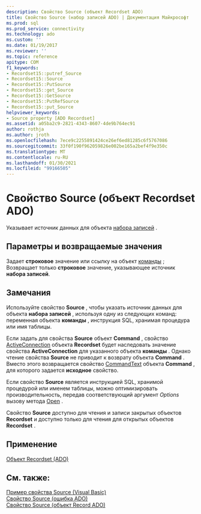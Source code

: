 ```yaml
---
description: Свойство Source (объект Recordset ADO)
title: Свойство Source (набор записей ADO) | Документация Майкрософт
ms.prod: sql
ms.prod_service: connectivity
ms.technology: ado
ms.custom: ''
ms.date: 01/19/2017
ms.reviewer: ''
ms.topic: reference
apitype: COM
f1_keywords:
- Recordset15::putref_Source
- Recordset15::Source
- Recordset15::PutSource
- Recordset15::get_Source
- Recordset15::GetSource
- Recordset15::PutRefSource
- Recordset15::put_Source
helpviewer_keywords:
- Source property [ADO Recordset]
ms.assetid: a05ba2c9-2821-4343-8607-4de9b764ec91
author: rothja
ms.author: jroth
ms.openlocfilehash: 7ece9c2255891424ce26ef6ed81285c6f5767086
ms.sourcegitcommit: 33f0f190f962059826e002be165a2bef4f9e350c
ms.translationtype: MT
ms.contentlocale: ru-RU
ms.lasthandoff: 01/30/2021
ms.locfileid: "99166505"
---
```

# <a name="source-property-ado-recordset"></a>Свойство Source (объект Recordset ADO)
Указывает источник данных для объекта [набора записей](./recordset-object-ado.md) .  
  
## <a name="settings-and-return-values"></a>Параметры и возвращаемые значения  
 Задает **строковое** значение или ссылку на объект [команды](./command-object-ado.md) ; Возвращает только **строковое** значение, указывающее источник **набора записей**.  
  
## <a name="remarks"></a>Замечания  
 Используйте свойство **Source** , чтобы указать источник данных для объекта **набора записей** , используя одну из следующих команд: переменная объекта **команды** , инструкция SQL, хранимая процедура или имя таблицы.  
  
 Если задать для свойства **Source** объект **Command** , свойство [ActiveConnection](./activeconnection-property-ado.md) объекта **Recordset** будет наследовать значение свойства **ActiveConnection** для указанного объекта **команды** . Однако чтение свойства **Source** не приводит к возврату объекта **Command** . Вместо этого возвращается свойство [CommandText](./commandtext-property-ado.md) объекта **Command** , для которого задается **исходное** свойство.  
  
 Если свойство **Source** является инструкцией SQL, хранимой процедурой или именем таблицы, можно оптимизировать производительность, передав соответствующий аргумент *Options* вызову метода [Open](./open-method-ado-recordset.md) .  
  
 Свойство **Source** доступно для чтения и записи закрытых объектов **Recordset** и доступно только для чтения для открытых объектов **Recordset** .  
  
## <a name="applies-to"></a>Применение  
 [Объект Recordset (ADO)](./recordset-object-ado.md)  
  
## <a name="see-also"></a>См. также:  
 [Пример свойства Source (Visual Basic)](./source-property-example-vb.md)   
 [Свойство Source (ошибка ADO)](./source-property-ado-error.md)   
 [Свойство Source (объект Record ADO)](./source-property-ado-record.md)